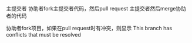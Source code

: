 主提交者
协助者fork主提交者代码，然后pull request
主提交者然后merge协助者的代码


协助者fork项目，如果在pull request时有冲突，则显示
This branch has conflicts that must be resolved
